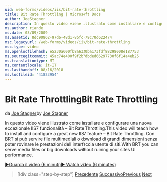 ```yaml
---
uid: web-forms/videos/iis/bit-rate-throttling
title: Bit Rate Throttling | Microsoft Docs
author: JoeStagner
description: In questo video viene illustrato come installare e configurare una nuova eccezionale IIS7 funzionalità – Bit Rate Throttling. Con BRT può essere utilizzato i file multimediali o withou download big Data...
ms.author: riande
ms.date: 03/09/2009
ms.assetid: 8dc90862-97d6-48d1-8bfc-79c70d622474
msc.legacyurl: /web-forms/videos/iis/bit-rate-throttling
msc.type: video
ms.openlocfilehash: e5230a600fb8a6330ba173fdf88298008e187753
ms.sourcegitcommit: 45ac74e400f9f2b7dbded66297730f6f14a4eb25
ms.translationtype: MT
ms.contentlocale: it-IT
ms.lasthandoff: 08/16/2018
ms.locfileid: "41823954"
---
```

<a name="bit-rate-throttling"></a><span data-ttu-id="55ffa-104">Bit Rate Throttling</span><span class="sxs-lookup"><span data-stu-id="55ffa-104">Bit Rate Throttling</span></span>
====================
<span data-ttu-id="55ffa-105">da [Joe Stagner](https://github.com/JoeStagner)</span><span class="sxs-lookup"><span data-stu-id="55ffa-105">by [Joe Stagner](https://github.com/JoeStagner)</span></span>

<span data-ttu-id="55ffa-106">In questo video viene illustrato come installare e configurare una nuova eccezionale IIS7 funzionalità – Bit Rate Throttling.</span><span class="sxs-lookup"><span data-stu-id="55ffa-106">This video will teach how to install and configure a great new IIS7 feature – Bit Rate Throttling.</span></span> <span data-ttu-id="55ffa-107">Con BRT si può servire file multimediali o download di grandi dimensioni senza poter rovinare le prestazioni dell'interfaccia utente di siti.</span><span class="sxs-lookup"><span data-stu-id="55ffa-107">With BRT you can serve media files or big downloads without ruining your sites UI performance.</span></span>

[<span data-ttu-id="55ffa-108">&#9654;Guarda il video (6 minuti)</span><span class="sxs-lookup"><span data-stu-id="55ffa-108">&#9654; Watch video (6 minutes)</span></span>](https://channel9.msdn.com/Blogs/ASP-NET-Site-Videos/bit-rate-throttling)

> [!div class="step-by-step"]
> <span data-ttu-id="55ffa-109">[Precedente](installing-ftp7.md)
> [Successivo](iis7-playlists.md)</span><span class="sxs-lookup"><span data-stu-id="55ffa-109">[Previous](installing-ftp7.md)
[Next](iis7-playlists.md)</span></span>
